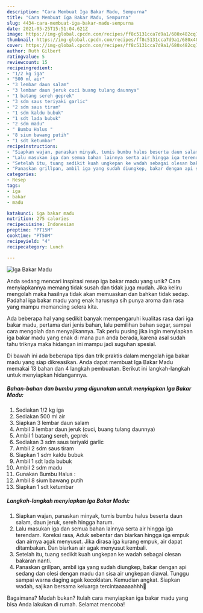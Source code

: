 ```yaml
---
description: "Cara Membuat Iga Bakar Madu, Sempurna"
title: "Cara Membuat Iga Bakar Madu, Sempurna"
slug: 4434-cara-membuat-iga-bakar-madu-sempurna
date: 2021-05-25T15:51:04.621Z
image: https://img-global.cpcdn.com/recipes/ff8c5131cca7d9a1/680x482cq70/iga-bakar-madu-foto-resep-utama.jpg
thumbnail: https://img-global.cpcdn.com/recipes/ff8c5131cca7d9a1/680x482cq70/iga-bakar-madu-foto-resep-utama.jpg
cover: https://img-global.cpcdn.com/recipes/ff8c5131cca7d9a1/680x482cq70/iga-bakar-madu-foto-resep-utama.jpg
author: Ruth Gilbert
ratingvalue: 5
reviewcount: 15
recipeingredient:
- "1/2 kg iga"
- "500 ml air"
- "3 lembar daun salam"
- "3 lembar daun jeruk cuci buang tulang daunnya"
- "1 batang sereh geprek"
- "3 sdm saus teriyaki garlic"
- "2 sdm saus tiram"
- "1 sdm kaldu bubuk"
- "1 sdt lada bubuk"
- "2 sdm madu"
- " Bumbu Halus "
- "8 sium bawang putih"
- "1 sdt ketumbar"
recipeinstructions:
- "Siapkan wajan, panaskan minyak, tumis bumbu halus beserta daun salam, daun jeruk, sereh hingga harum."
- "Lalu masukan iga dan semua bahan lainnya serta air hingga iga terendam. Koreksi rasa, Aduk sebentar dan biarkan hingga iga empuk dan airnya agak menyusut. Jika dirasa iga kurang empuk, air dapat ditambakan. Dan biarkan air agak menyusut kembali."
- "Setelah itu, tuang sedikit kuah ungkepan ke wadah sebagai olesan bakaran nanti."
- "Panaskan grillpan, ambil iga yang sudah diungkep, bakar dengan api sedang dan olesi dengan madu dan sisa air ungkepan diawal. Tunggu sampai warna daging agak kecoklatan. Kemudian angkat. Siapkan wadah, sajikan bersama keluarga tercintaaaaaahhh🥰"
categories:
- Resep
tags:
- iga
- bakar
- madu

katakunci: iga bakar madu 
nutrition: 275 calories
recipecuisine: Indonesian
preptime: "PT15M"
cooktime: "PT50M"
recipeyield: "4"
recipecategory: Lunch

---
```



![Iga Bakar Madu](https://img-global.cpcdn.com/recipes/ff8c5131cca7d9a1/680x482cq70/iga-bakar-madu-foto-resep-utama.jpg)

Anda sedang mencari inspirasi resep iga bakar madu yang unik? Cara menyiapkannya memang tidak susah dan tidak juga mudah. Jika keliru mengolah maka hasilnya tidak akan memuaskan dan bahkan tidak sedap. Padahal iga bakar madu yang enak harusnya sih punya aroma dan rasa yang mampu memancing selera kita.

Ada beberapa hal yang sedikit banyak mempengaruhi kualitas rasa dari iga bakar madu, pertama dari jenis bahan, lalu pemilihan bahan segar, sampai cara mengolah dan menyajikannya. Tak perlu pusing jika ingin menyiapkan iga bakar madu yang enak di mana pun anda berada, karena asal sudah tahu triknya maka hidangan ini mampu jadi suguhan spesial.




Di bawah ini ada beberapa tips dan trik praktis dalam mengolah iga bakar madu yang siap dikreasikan. Anda dapat membuat Iga Bakar Madu memakai 13 bahan dan 4 langkah pembuatan. Berikut ini langkah-langkah untuk menyiapkan hidangannya.

<!--inarticleads1-->

##### Bahan-bahan dan bumbu yang digunakan untuk menyiapkan Iga Bakar Madu:

1. Sediakan 1/2 kg iga
1. Sediakan 500 ml air
1. Siapkan 3 lembar daun salam
1. Ambil 3 lembar daun jeruk (cuci, buang tulang daunnya)
1. Ambil 1 batang sereh, geprek
1. Sediakan 3 sdm saus teriyaki garlic
1. Ambil 2 sdm saus tiram
1. Siapkan 1 sdm kaldu bubuk
1. Ambil 1 sdt lada bubuk
1. Ambil 2 sdm madu
1. Gunakan  Bumbu Halus :
1. Ambil 8 sium bawang putih
1. Siapkan 1 sdt ketumbar




<!--inarticleads2-->

##### Langkah-langkah menyiapkan Iga Bakar Madu:

1. Siapkan wajan, panaskan minyak, tumis bumbu halus beserta daun salam, daun jeruk, sereh hingga harum.
1. Lalu masukan iga dan semua bahan lainnya serta air hingga iga terendam. Koreksi rasa, Aduk sebentar dan biarkan hingga iga empuk dan airnya agak menyusut. Jika dirasa iga kurang empuk, air dapat ditambakan. Dan biarkan air agak menyusut kembali.
1. Setelah itu, tuang sedikit kuah ungkepan ke wadah sebagai olesan bakaran nanti.
1. Panaskan grillpan, ambil iga yang sudah diungkep, bakar dengan api sedang dan olesi dengan madu dan sisa air ungkepan diawal. Tunggu sampai warna daging agak kecoklatan. Kemudian angkat. Siapkan wadah, sajikan bersama keluarga tercintaaaaaahhh🥰




Bagaimana? Mudah bukan? Itulah cara menyiapkan iga bakar madu yang bisa Anda lakukan di rumah. Selamat mencoba!
